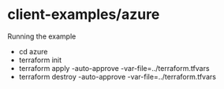 # client-examples/azure
Running the example
- cd azure
- terraform init
- terraform apply -auto-approve -var-file=../terraform.tfvars
- terraform destroy -auto-approve -var-file=../terraform.tfvars